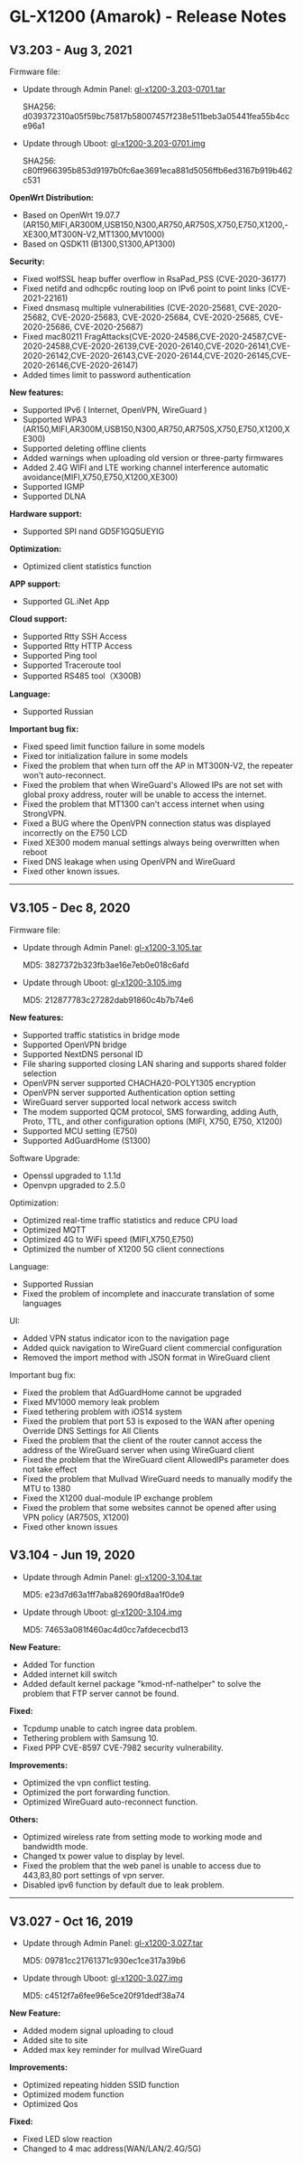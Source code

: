 # GL-X1200 (Amarok) - Release Notes

## V3.203 - Aug 3, 2021

Firmware file:

- Update through Admin Panel: [gl-x1200-3.203-0701.tar](https://fw.gl-inet.com/firmware/x1200/release/openwrt-x1200-3.203-0701.tar)

    SHA256: d039372310a05f59bc75817b58007457f238e511beb3a05441fea55b4cce96a1

- Update through Uboot: [gl-x1200-3.203-0701.img](https://fw.gl-inet.com/firmware/x1200/release/openwrt-x1200-3.203-0701.img)

    SHA256: c80ff966395b853d9197b0fc6ae3691eca881d5056ffb6ed3167b919b462c531

**OpenWrt Distribution:**

- Based on OpenWrt 19.07.7  (AR150,MIFI,AR300M,USB150,N300,AR750,AR750S,X750,E750,X1200,- XE300,MT300N-V2,MT1300,MV1000)
- Based on QSDK11  (B1300,S1300,AP1300)

**Security:**

- Fixed wolfSSL heap buffer overflow in RsaPad_PSS (CVE-2020-36177)
- Fixed netifd and odhcp6c routing loop on IPv6 point to point links (CVE-2021-22161)
- Fixed dnsmasq multiple vulnerabilities (CVE-2020-25681, CVE-2020-25682, CVE-2020-25683, CVE-2020-25684, CVE-2020-25685, CVE-2020-25686, CVE-2020-25687)
- Fixed mac80211 FragAttacks(CVE-2020-24586,CVE-2020-24587,CVE-2020-24588,CVE-2020-26139,CVE-2020-26140,CVE-2020-26141,CVE-2020-26142,CVE-2020-26143,CVE-2020-26144,CVE-2020-26145,CVE-2020-26146,CVE-2020-26147)
- Added times limit to password authentication

**New features:**

- Supported IPv6 ( Internet, OpenVPN, WireGuard )
- Supported WPA3 (AR150,MIFI,AR300M,USB150,N300,AR750,AR750S,X750,E750,X1200,XE300)
- Supported deleting offline clients
- Added warnings when uploading old version or three-party firmwares
- Added 2.4G WIFI and LTE working channel interference automatic avoidance(MIFI,X750,E750,X1200,XE300)
- Supported IGMP 
- Supported DLNA

**Hardware support:**

- Supported SPI nand GD5F1GQ5UEYIG

**Optimization:**

- Optimized client statistics function

**APP support:**

- Supported GL.iNet App

**Cloud support:**

- Supported Rtty SSH Access
- Supported Rtty HTTP Access
- Supported Ping tool
- Supported Traceroute tool
- Supported RS485 tool（X300B)

**Language:**

- Supported Russian

**Important bug fix:**

- Fixed speed limit function failure in some models
- Fixed tor initialization failure in some models
- Fixed the problem that when turn off the AP in MT300N-V2, the repeater won't auto-reconnect.
- Fixed the problem that when WireGuard's Allowed IPs are not set with global proxy address, router will be unable to access the internet. 
- Fixed the problem that MT1300 can't access internet when using StrongVPN.
- Fixed a BUG where the OpenVPN connection status was displayed incorrectly on the E750 LCD
- Fixed XE300 modem manual settings always being overwritten when reboot 
- Fixed DNS leakage when using OpenVPN and WireGuard
- Fixed other known issues.

---

## V3.105 - Dec 8, 2020

Firmware file:

- Update through Admin Panel: [gl-x1200-3.105.tar](https://fw.gl-inet.com/firmware/x1200/release/openwrt-x1200-3.105.tar)

    MD5: 3827372b323fb3ae16e7eb0e018c6afd

- Update through Uboot: [gl-x1200-3.105.img](https://fw.gl-inet.com/firmware/x1200/release/openwrt-x1200-3.105.img)

    MD5: 212877783c27282dab91860c4b7b74e6

**New features:**

- Supported traffic statistics in bridge mode
- Supported OpenVPN bridge
- Supported NextDNS personal ID
- File sharing supported closing LAN sharing and supports shared folder selection
- OpenVPN server supported CHACHA20-POLY1305 encryption
- OpenVPN server supported Authentication option setting
- WireGuard server supported local network access switch
- The modem supported QCM protocol, SMS forwarding, adding Auth, Proto, TTL, and other configuration options (MIFI, X750, E750, X1200)
- Supported MCU setting (E750)
- Supported AdGuardHome (S1300)

Software Upgrade:

- Openssl upgraded to 1.1.1d
- Openvpn upgraded to 2.5.0

Optimization:

- Optimized real-time traffic statistics and reduce CPU load
- Optimized MQTT
- Optimized 4G to WiFi speed (MIFI,X750,E750)
- Optimized the number of X1200 5G client connections

Language:

- Supported Russian
- Fixed the problem of incomplete and inaccurate translation of some languages

UI:

- Added VPN status indicator icon to the navigation page
- Added quick navigation to WireGuard client commercial configuration
- Removed the import method with JSON format in WireGuard client 

Important bug fix:

- Fixed the problem that AdGuardHome cannot be upgraded
- Fixed MV1000 memory leak problem
- Fixed tethering problem with iOS14 system
- Fixed the problem that port 53 is exposed to the WAN after opening Override DNS Settings for All Clients
- Fixed the problem that the client of the router cannot access the address of the WireGuard server when using WireGuard client
- Fixed the problem that the WireGuard client AllowedIPs parameter does not take effect
- Fixed the problem that Mullvad WireGuard needs to manually modify the MTU to 1380
- Fixed the X1200 dual-module IP exchange problem
- Fixed the problem that some websites cannot be opened after using VPN policy (AR750S, X1200)
- Fixed other known issues

## V3.104 - Jun 19, 2020

- Update through Admin Panel: [gl-x1200-3.104.tar](https://fw.gl-inet.com/firmware/x1200/release/openwrt-x1200-3.104.tar)

    MD5: e23d7d63a1ff7aba82690fd8aa1f0de9

- Update through Uboot: [gl-x1200-3.104.img](https://fw.gl-inet.com/firmware/x1200/release/openwrt-x1200-3.104.img)

    MD5: 74653a081f460ac4d0cc7afdececbd13

**New Feature:**

- Added Tor function 
- Added internet kill switch
- Added default kernel package "kmod-nf-nathelper"  to solve the problem that FTP server cannot be found.

**Fixed:**

- Tcpdump unable to catch ingree data problem.
- Tethering problem with Samsung 10.
- Fixed PPP CVE-8597 CVE-7982 security vulnerability.

**Improvements:**

- Optimized the vpn conflict testing.
- Optimized the port forwarding function.
- Optimized WireGuard auto-reconnect function.

**Others:**

- Optimized wireless rate from setting mode to working mode and bandwidth mode.
- Changed tx power value to display by level.
- Fixed the problem that the web panel is unable to access due to 443,83,80 port settings of vpn server.
- Disabled ipv6 function by default due to leak problem.

---

## V3.027 - Oct 16, 2019

- Update through Admin Panel: [gl-x1200-3.027.tar](https://fw.gl-inet.com/firmware/x1200/release/openwrt-x1200-3.027.tar)

    MD5: 09781cc21761371c930ec1ce317a39b6

- Update through Uboot: [gl-x1200-3.027.img](https://fw.gl-inet.com/firmware/x1200/release/openwrt-x1200-3.027.img)

    MD5: c4512f7a6fee96e5ce20f91dedf38a74

**New Feature:**

- Added modem signal uploading to cloud 
- Added site to site
- Added max key reminder for mullvad WireGuard

**Improvements:**

- Optimized repeating hidden SSID function
- Optimized modem function
- Optimized Qos

**Fixed:**

- Fixed LED slow reaction
- Changed to 4 mac address(WAN/LAN/2.4G/5G)